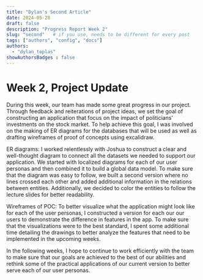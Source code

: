 ```yaml
---
title: "Dylan's Second Article"
date: 2024-05-28
draft: false
description: "Progress Report Week 2"
slug: "second"   # if you use, needs to be different for every post
tags: ["authors", "config", "docs"]
authors:
  - "dylan_toplas"
showAuthorsBadges : false
---
```


# Week 2, Project Update

During this week, our team has made some great progress in our project. Through feedback and reiterations of project ideas, we set the goal of constructing an application that focus on the impact of politicians' investments on the stock market. To help achieve this goal, I was involved on the making of ER diagrams for the databases that will be used as well as drafting wireframes of proof of concepts using excalidraw. 

ER diagrams: I worked relentlessly with Joshua to construct a clear and well-thought diagram to connect all the datasets we needed to support our application. We started with localized diagrams for each of our user personas and then combined it to build a global data model. To make sure that the diagram was easy to follow, we built a second version where no lines crossed each other and added additional information in the relations between entities. Additionally, we decided to color the entities to follow the lecture slides for better readability. 

Wireframes of POC: To better visualize what the application might look like for each of the user personas, I constructed a version for each our our users to demonstrate the difference in features in the app. To make sure that the visualizations were to the best standard, I spent some additional time detailing the drawings to better analyze the features that need to be implemented in the upcoming weeks. 

In the following weeks, I hope to continue to work efficiently with the team to make sure that our goals are achieved to the best of our abilities and rethink some of the practical applications of our current version to better serve each of our user personas.